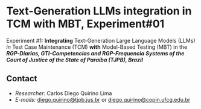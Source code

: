 # Text-Generation LLMs integration in TCM with MBT, Experiment#01

Experiment #1: **Integrating** Text-Generation Large Language Models (LLMs) *in* Test Case Maintenance (TCM) **with** Model-Based Testing (MBT) in the ***RGP-Diarias, GTI-Competencias and RGP-Frequencia Systems of the Court of Justice of the State of Paraíba (TJPB), Brazil***

## Contact

* *Researcher:* Carlos Diego Quirino Lima
* *E-mails:* diego.quirino@tjpb.jus.br or diego.quirino@copin.ufcg.edu.br

